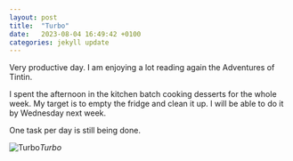 ```yaml
---
layout: post
title:  "Turbo"
date:   2023-08-04 16:49:42 +0100
categories: jekyll update
---
```


Very productive day. I am enjoying a lot reading again the Adventures of Tintin. 

I spent the afternoon in the kitchen batch cooking desserts for the whole week. My target is to empty the fridge and clean it up. I will be able to do it by Wednesday next week.  

One task per day is still being done.


![Turbo](https://lh3.googleusercontent.com/pw/AIL4fc9ym6-87gXHQn2iRZB8VNdEESZREap9FuunxmbXV_gBKwDvHTY4FE4hmSViuvSPwuGwbgRCiPpvM1lft5jzcZemqLiBFSbFNAipwC6i3-E_jFtXqHk=w2400)*Turbo*&nbsp;



[jekyll-docs]: https://jekyllrb.com/docs/home
[jekyll-gh]:   https://github.com/jekyll/jekyll
[jekyll-talk]: https://talk.jekyllrb.com/


